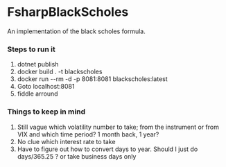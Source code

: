 # FsharpBlackScholes
An implementation of the black scholes formula. 

### Steps to run  it
1. dotnet publish
2. docker build . -t blackscholes
3. docker run --rm -d -p 8081:8081 blackscholes:latest
4. Goto localhost:8081
5. fiddle arround

### Things to keep in mind
1. Still vague which volatility number to take; from the instrument or from VIX and which time period? 1 month back, 1 year?
2. No clue which interest rate to take
3. Have to figure out how to convert days to year. Should I just do days/365.25 ?  or take business days only
